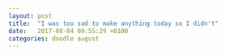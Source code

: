 ```yaml
---
layout: post
title:  "I was too sad to make anything today so I didn't"
date:   2017-08-04 09:55:29 +0100
categories: doodle august
---
```


